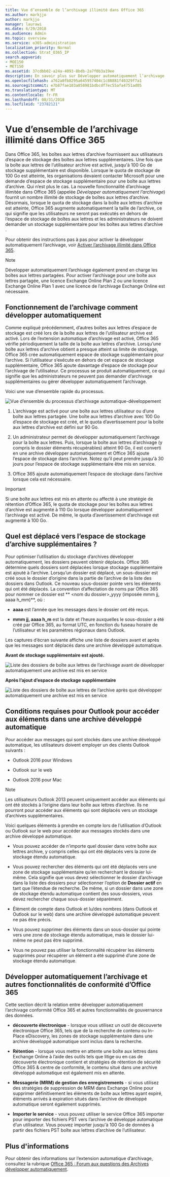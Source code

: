 ```yaml
---
title: Vue d’ensemble de l’archivage illimité dans Office 365
ms.author: markjjo
author: markjjo
manager: laurawi
ms.date: 6/29/2018
ms.audience: Admin
ms.topic: overview
ms.service: o365-administration
localization_priority: Normal
ms.collection: Strat_O365_IP
search.appverid:
- MOE150
- MET150
ms.assetid: 37cdbb02-a24a-4093-8bdb-2a7f0b3a19ee
description: En savoir plus sur Développer automatiquement l’archivage dans Office 365, qui fournit un nombre illimité d’archivage pour les boîtes aux lettres Exchange Online.
ms.openlocfilehash: a762a0fb8295a645957404c1c88881f40329f7a1
ms.sourcegitcommit: e7b87fae103a858981bdbcdf7ec55afa4751ad05
ms.translationtype: MT
ms.contentlocale: fr-FR
ms.lasthandoff: 08/31/2018
ms.locfileid: "23782121"
---
```

# <a name="overview-of-unlimited-archiving-in-office-365"></a>Vue d’ensemble de l’archivage illimité dans Office 365

Dans Office 365, les boîtes aux lettres d’archive fournissent aux utilisateurs d’espace de stockage des boîtes aux lettres supplémentaires. Une fois que la boîte aux lettres de l’utilisateur archive est activé, jusqu'à 100 Go de stockage supplémentaire est disponible. Lorsque le quota de stockage de 100 Go est atteinte, les organisations devaient contacter Microsoft pour une demande d’espace de stockage supplémentaire pour une boîte aux lettres d’archive. Qui n’est plus le cas. La nouvelle fonctionnalité d’archivage illimitée dans Office 365 (appelée *Développer automatiquement l’archivage*) fournit un nombre illimité de stockage de boîtes aux lettres d’archive. Désormais, lorsque le quota de stockage dans la boîte aux lettres d’archive est atteinte, Office 365 augmente automatiquement la taille de l’archive, ce qui signifie que les utilisateurs ne seront pas exécutés en dehors de l’espace de stockage de boîtes aux lettres et les administrateurs ne doivent demander un stockage supplémentaire pour les boîtes aux lettres d’archive .
  
Pour obtenir des instructions pas à pas pour activer la développer automatiquement l’archivage, voir [Activer l’archivage illimité dans Office 365](enable-unlimited-archiving.md).
  
> [!NOTE]
> Développer automatiquement l’archivage également prend en charge les boîtes aux lettres partagées. Pour activer l’archivage pour une boîte aux lettres partagée, une licence Exchange Online Plan 2 ou une licence Exchange Online Plan 1 avec une licence de l’archivage Exchange Online est nécessaire. 
  
## <a name="how-auto-expanding-archiving-works"></a>Fonctionnement de l’archivage comment développer automatiquement

Comme expliqué précédemment, d’autres boîtes aux lettres d’espace de stockage est créé lors de la boîte aux lettres de l’utilisateur archive est activé. Lors de l’extension automatique d’archivage est activé, Office 365 vérifie périodiquement la taille de la boîte aux lettres d’archive. Lorsqu’une boîte aux lettres d’archive obtient a presque atteint sa limite de stockage, Office 365 crée automatiquement espace de stockage supplémentaire pour l’archive. Si l’utilisateur s’exécute en dehors de cet espace de stockage supplémentaire, Office 365 ajoute davantage d’espace de stockage pour l’archivage de l’utilisateur. Ce processus se produit automatiquement, ce qui signifie que les administrateurs ne peuvent pas demander d’archivage supplémentaires ou gérer développer automatiquement l’archivage. 
  
Voici une vue d’ensemble rapide du processus.
  
![Vue d’ensemble du processus d’archivage automatique-développement](media/74355385-d990-44fe-8a87-6c3639d1f63f.png)
  
1. L’archivage est activé pour une boîte aux lettres utilisateur ou d’une boîte aux lettres partagée. Une boîte aux lettres d’archive avec 100 Go d’espace de stockage est créé, et le quota d’avertissement pour la boîte aux lettres d’archive est défini sur 90 Go.
    
2. Un administrateur permet de développer automatiquement l’archivage pour la boîte aux lettres. Puis, lorsque la boîte aux lettres d’archivage (y compris le dossier éléments récupérables) atteint 90 Go, il est converti en une archive développer automatiquement et Office 365 ajoute l’espace de stockage dans l’archive. Notez qu’il peut prendre jusqu'à 30 jours pour l’espace de stockage supplémentaire être mis en service.
    
3. Office 365 ajoute automatiquement l’espace de stockage dans l’archive lorsque cela est nécessaire.
  
> [!IMPORTANT]
> Si une boîte aux lettres est mis en attente ou affecté à une stratégie de rétention d’Office 365, le quota de stockage pour les boîtes aux lettres d’archive est augmenté à 110 Go lorsque développer automatiquement l’archivage est activé. De même, le quota d’avertissement d’archivage est augmenté à 100 Go.

## <a name="what-gets-moved-to-the-additional-archive-storage-space"></a>Quel est déplacé vers l’espace de stockage d’archive supplémentaires ?

Pour optimiser l’utilisation du stockage d’archives développer automatiquement, les dossiers peuvent obtenir déplacés. Office 365 détermine quels dossiers sont déplacées lorsque stockage supplémentaire est ajouté à l’archive. Lorsqu’un dossier est déplacé, un sous-dossier est créé sous le dossier d’origine dans la partie de l’archive de la liste des dossiers dans Outlook. Ce nouveau sous-dossier pointe vers les éléments qui ont été déplacés. La convention d’affectation de noms par Office 365 pour nommer ce dossier est ** \<nom du dossier\>_yyyy (imposée mmm jj, aaaa h_mm)**, où : 
  
- **aaaa** est l’année que les messages dans le dossier ont été reçus. 
    
- **mmm jj, aaaa h_m** est la date et l’heure auxquelles le sous-dossier a été créé par Office 365, au format UTC, en fonction du fuseau horaire de l’utilisateur et les paramètres régionaux dans Outlook. 
    
Les captures d’écran suivante affiche une liste de dossiers avant et après que les messages sont déplacés dans une archive développé automatique.
  
 **Avant de stockage supplémentaire est ajouté.**
  
![Liste des dossiers de boîte aux lettres de l’archivage avant de développer automatiquement une archive est mis en service](media/5d6d6420-e562-4912-aaab-1c111762b3f6.png)
  
 **Après l’ajout d’espace de stockage supplémentaire**
  
![Liste des dossiers de boîte aux lettres de l’archive après que développer automatiquement une archive est mis en service](media/c03c5f51-23fa-4fc2-b887-7e7e5cce30da.png)
  
## <a name="outlook-requirements-for-accessing-items-in-an-auto-expanded-archive"></a>Conditions requises pour Outlook pour accéder aux éléments dans une archive développé automatique

Pour accéder aux messages qui sont stockés dans une archive développé automatique, les utilisateurs doivent employer un des clients Outlook suivants :
  
- Outlook 2016 pour Windows
    
- Outlook sur le web 
    
- Outlook 2016 pour Mac 
    
> [!NOTE]
> Les utilisateurs Outlook 2013 peuvent uniquement accéder aux éléments qui ont été stockés à l’origine dans leur boîte aux lettres d’archive. Ils ne pourront pour accéder aux éléments qui sont déplacés vers un stockage d’archives supplémentaires. 
  
Voici quelques éléments à prendre en compte lors de l’utilisation d’Outlook ou Outlook sur le web pour accéder aux messages stockés dans une archive développé automatique.
  
- Vous pouvez accéder de n’importe quel dossier dans votre boîte aux lettres archive, y compris celles qui ont été déplacés vers la zone de stockage étendu automatique.
    
- Vous pouvez rechercher des éléments qui ont été déplacés vers une zone de stockage supplémentaire qu’en recherchant le dossier lui-même. Cela signifie que vous devez sélectionner le dossier d’archivage dans la liste des dossiers pour sélectionner l’option de **Dossier actif** en tant que l’étendue de recherche. De même, si un dossier dans une zone de stockage étendu automatique contient des sous-dossiers, vous devez rechercher chaque sous-dossier séparément. 
    
- Élément de compte dans Outlook et lu/des nombres (dans Outlook et Outlook sur le web) dans une archive développé automatique peuvent ne pas être précis.
    
- Vous pouvez supprimer des éléments dans un sous-dossier qui pointe vers une zone de stockage étendu automatique, mais le dossier lui-même ne peut pas être supprimé.
    
- Vous ne pouvez pas utiliser la fonctionnalité récupérer les éléments supprimés pour récupérer un élément a été supprimé d’une zone de stockage étendu automatique.
  
## <a name="auto-expanding-archiving-and-other-office-365-compliance-features"></a>Développer automatiquement l’archivage et autres fonctionnalités de conformité d’Office 365

Cette section décrit la relation entre développer automatiquement l’archivage conformité Office 365 et autres fonctionnalités de gouvernance des données.
  
- **découverte électronique** - lorsque vous utilisez un outil de découverte électronique Office 365, tels que de la recherche de contenu ou In-Place eDiscovery, les zones de stockage supplémentaire dans une archive développé automatique sont inclus dans la recherche.
    
- **Rétention** - lorsque vous mettre en attente une boîte aux lettres dans Exchange Online à l’aide des outils tels que litige ou en cas de découverte électronique contient et stratégies de rétention de sécurité Office 365 &amp; centre de conformité, le contenu situé dans une archive développé automatique est également mis en attente.
    
- **Messagerie (MRM) de gestion des enregistrements** - si vous utilisez des stratégies de suppression de MRM dans Exchange Online pour supprimer définitivement les éléments de boîte aux lettres ayant expiré, éléments arrivés à expiration situés dans l’archive de développé automatique seront également supprimés.
    
- **Importer le service** - vous pouvez utiliser le service Office 365 importer pour importer des fichiers PST vers l’archive de développé automatique d’un utilisateur. Vous pouvez importer jusqu'à 100 Go de données à partir des fichiers PST boîte aux lettres d’archive de l’utilisateur. 

## <a name="more-information"></a>Plus d'informations

Pour obtenir des informations sur l’extension automatique d’archivage, consultez la rubrique [Office 365 : Forum aux questions des Archives développer automatiquement](https://blogs.technet.microsoft.com/exchange/2018/04/09/office-365-auto-expanding-archives-faq/).